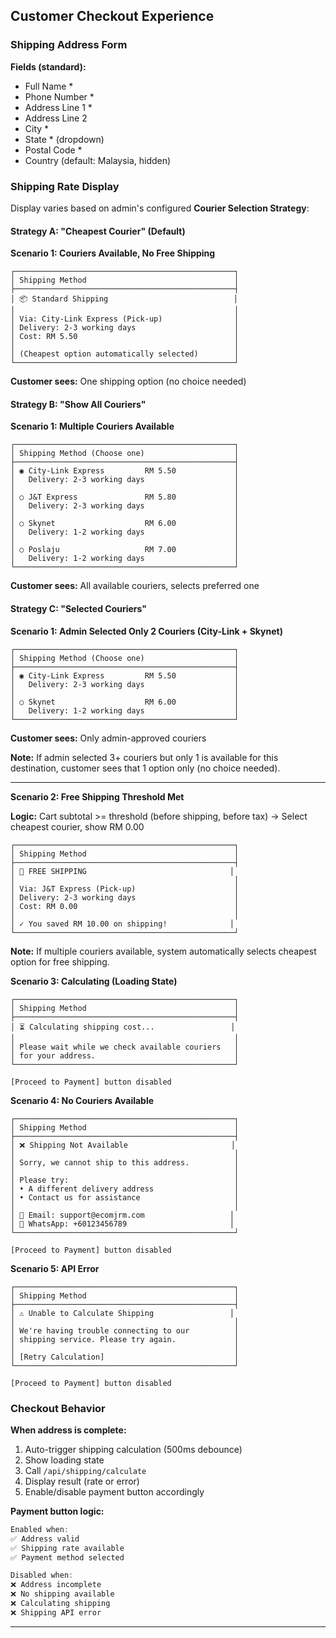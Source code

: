 ## Customer Checkout Experience

### Shipping Address Form

**Fields (standard):**
- Full Name *
- Phone Number *
- Address Line 1 *
- Address Line 2
- City *
- State * (dropdown)
- Postal Code *
- Country (default: Malaysia, hidden)

### Shipping Rate Display

Display varies based on admin's configured **Courier Selection Strategy**:

#### Strategy A: "Cheapest Courier" (Default)

**Scenario 1: Couriers Available, No Free Shipping**
```
┌─────────────────────────────────────────────────┐
│ Shipping Method                                 │
├─────────────────────────────────────────────────┤
│ 📦 Standard Shipping                            │
│                                                 │
│ Via: City-Link Express (Pick-up)                │
│ Delivery: 2-3 working days                      │
│ Cost: RM 5.50                                   │
│                                                 │
│ (Cheapest option automatically selected)        │
└─────────────────────────────────────────────────┘
```

**Customer sees:** One shipping option (no choice needed)

#### Strategy B: "Show All Couriers"

**Scenario 1: Multiple Couriers Available**
```
┌─────────────────────────────────────────────────┐
│ Shipping Method (Choose one)                    │
├─────────────────────────────────────────────────┤
│ ◉ City-Link Express         RM 5.50             │
│   Delivery: 2-3 working days                    │
│                                                 │
│ ○ J&T Express               RM 5.80             │
│   Delivery: 2-3 working days                    │
│                                                 │
│ ○ Skynet                    RM 6.00             │
│   Delivery: 1-2 working days                    │
│                                                 │
│ ○ Poslaju                   RM 7.00             │
│   Delivery: 1-2 working days                    │
└─────────────────────────────────────────────────┘
```

**Customer sees:** All available couriers, selects preferred one

#### Strategy C: "Selected Couriers"

**Scenario 1: Admin Selected Only 2 Couriers (City-Link + Skynet)**
```
┌─────────────────────────────────────────────────┐
│ Shipping Method (Choose one)                    │
├─────────────────────────────────────────────────┤
│ ◉ City-Link Express         RM 5.50             │
│   Delivery: 2-3 working days                    │
│                                                 │
│ ○ Skynet                    RM 6.00             │
│   Delivery: 1-2 working days                    │
└─────────────────────────────────────────────────┘
```

**Customer sees:** Only admin-approved couriers

**Note:** If admin selected 3+ couriers but only 1 is available for this destination, customer sees that 1 option only (no choice needed).

---

**Scenario 2: Free Shipping Threshold Met**

**Logic:** Cart subtotal >= threshold (before shipping, before tax) → Select cheapest courier, show RM 0.00

```
┌─────────────────────────────────────────────────┐
│ Shipping Method                                 │
├─────────────────────────────────────────────────┤
│ 🎉 FREE SHIPPING                                │
│                                                 │
│ Via: J&T Express (Pick-up)                      │
│ Delivery: 2-3 working days                      │
│ Cost: RM 0.00                                   │
│                                                 │
│ ✓ You saved RM 10.00 on shipping!              │
└─────────────────────────────────────────────────┘
```

**Note:** If multiple couriers available, system automatically selects cheapest option for free shipping.

**Scenario 3: Calculating (Loading State)**
```
┌─────────────────────────────────────────────────┐
│ Shipping Method                                 │
├─────────────────────────────────────────────────┤
│ ⏳ Calculating shipping cost...                 │
│                                                 │
│ Please wait while we check available couriers   │
│ for your address.                               │
└─────────────────────────────────────────────────┘

[Proceed to Payment] button disabled
```

**Scenario 4: No Couriers Available**
```
┌─────────────────────────────────────────────────┐
│ Shipping Method                                 │
├─────────────────────────────────────────────────┤
│ ❌ Shipping Not Available                       │
│                                                 │
│ Sorry, we cannot ship to this address.          │
│                                                 │
│ Please try:                                     │
│ • A different delivery address                  │
│ • Contact us for assistance                     │
│                                                 │
│ 📧 Email: support@ecomjrm.com                   │
│ 📱 WhatsApp: +60123456789                       │
└─────────────────────────────────────────────────┘

[Proceed to Payment] button disabled
```

**Scenario 5: API Error**
```
┌─────────────────────────────────────────────────┐
│ Shipping Method                                 │
├─────────────────────────────────────────────────┤
│ ⚠️ Unable to Calculate Shipping                 │
│                                                 │
│ We're having trouble connecting to our          │
│ shipping service. Please try again.             │
│                                                 │
│ [Retry Calculation]                             │
└─────────────────────────────────────────────────┘

[Proceed to Payment] button disabled
```

### Checkout Behavior

**When address is complete:**
1. Auto-trigger shipping calculation (500ms debounce)
2. Show loading state
3. Call `/api/shipping/calculate`
4. Display result (rate or error)
5. Enable/disable payment button accordingly

**Payment button logic:**
```javascript
Enabled when:
✅ Address valid
✅ Shipping rate available
✅ Payment method selected

Disabled when:
❌ Address incomplete
❌ No shipping available
❌ Calculating shipping
❌ Shipping API error
```

---
